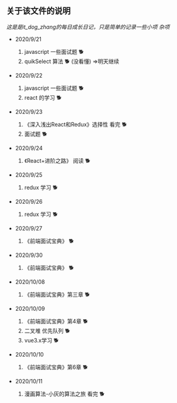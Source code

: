 ## 关于该文件的说明
 *这是是it_dog_zhang的每日成长日记，只是简单的记录一些小项 杂项*


* 2020/9/21
  1. javascript 一些面试题 🐕
  2. quikSelect 算法   🐕  (没看懂) =>明天继续

* 2020/9/22
  1. javascript 一些面试题 🐕
  2. react 的学习 🐕

* 2020/9/23
  1. 《深入浅出React和Redux》选择性 看完 🐕
  2. 面试题 🐕

* 2020/9/24
  1. 《React+进阶之路》 阅读 🐕

* 2020/9/25
  1. redux 学习 🐕

* 2020/9/26
  1. redux 学习 🐕

* 2020/9/27
  1. 《前端面试宝典》 🐕
* 2020/9/30
  1. 《前端面试宝典》 🐕
* 2020/10/08
  1. 《前端面试宝典》第三章 🐕
   
* 2020/10/09
  1. 《前端面试宝典》第4章 🐕
  2. 二叉堆 优先队列 🐕
  3. vue3.x学习 🐕
   
* 2020/10/10
  1. 《前端面试宝典》第6章 🐕

* 2020/10/11  
  1. 漫画算法-小灰的算法之旅  看完 🐕
   